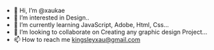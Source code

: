 - 👋 Hi, I’m @xaukae
- 👀 I’m interested in Design..
- 🌱 I’m currently learning JavaScript, Adobe, Html, Css...
- 💞️ I’m looking to collaborate on Creating any graphic design Project...
- 📫 How to reach me kingsleyxau@gmail.com

<!---
xaukae/xaukae is a ✨ special ✨ repository because its `README.md` (this file) appears on your GitHub profile.
You can click the Preview link to take a look at your changes.
--->
